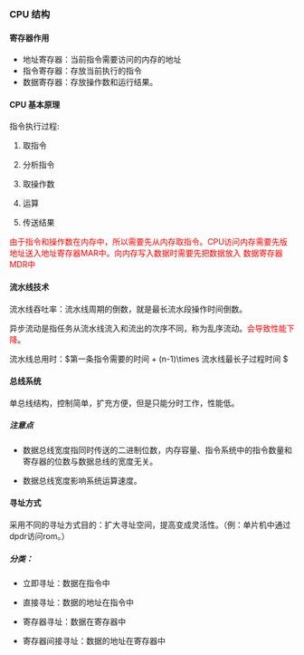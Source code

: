 ### CPU 结构

#### 寄存器作用

- 地址寄存器：当前指令需要访问的内存的地址
- 指令寄存器：存放当前执行的指令
- 数据寄存器：存放操作数和运行结果。

#### CPU 基本原理

指令执行过程:

1. 取指令

2. 分析指令

3. 取操作数

4. 运算

5. 传送结果

<font color='red'>由于指令和操作数在内存中，所以需要先从内存取指令。CPU访问内存需要先版地址送入地址寄存器MAR中。向内存写入数据时需要先把数据放入 数据寄存器MDR中</font>

#### 流水线技术

流水线吞吐率：流水线周期的倒数，就是最长流水段操作时间倒数。<br>

异步流动是指任务从流水线流入和流出的次序不同，称为乱序流动。<font color='red'>会导致性能下降</font>。<br>

流水线总用时：$第一条指令需要的时间 + (n-1)\times 流水线最长子过程时间 $<br>

#### 总线系统

单总线结构，控制简单，扩充方便，但是只能分时工作，性能低。

##### 注意点

- 数据总线宽度指同时传送的二进制位数，内存容量、指令系统中的指令数量和寄存器的位数与数据总线的宽度无关。

- 数据总线宽度影响系统运算速度。

#### 寻址方式

采用不同的寻址方式目的：扩大寻址空间，提高变成灵活性。（例：单片机中通过dpdr访问rom。）

##### 分类：

- 立即寻址：数据在指令中

- 直接寻址：数据的地址在指令中

- 寄存器寻址：数据在寄存器中

- 寄存器间接寻址：数据的地址在寄存器中
